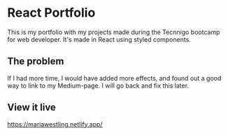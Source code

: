# React Portfolio
This is my portfolio with my projects made during the Tecnnigo bootcamp for web developer. It's made in React using styled components.

## The problem
If I had more time, I would have added more effects, and found out a good way to link to my Medium-page. I will go back and fix this later.

## View it live
https://mariawestling.netlify.app/
